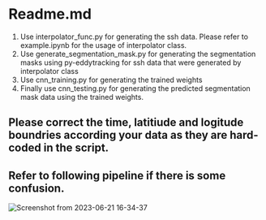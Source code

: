 # Readme.md
1. Use interpolator_func.py for generating the ssh data. Please refer to example.ipynb for the usage of interpolator class.
2. Use generate_segmentation_mask.py for generating the segmentation masks using py-eddytracking for ssh data that were generated by interpolator class
3. Use cnn_training.py for generating the trained weights
4. Finally use cnn_testing.py for generating the predicted segmentation mask data using the trained weights.
## Please correct the time, latitiude and logitude boundries according your data as they are hard-coded in the script.
## Refer to following pipeline if there is some confusion.
![Screenshot from 2023-06-21 16-34-37](https://github.com/LegoCreation/CNN_eddy_detection/assets/59442874/5f8cfe11-68c1-4949-b45f-340fe0a1f79b)
